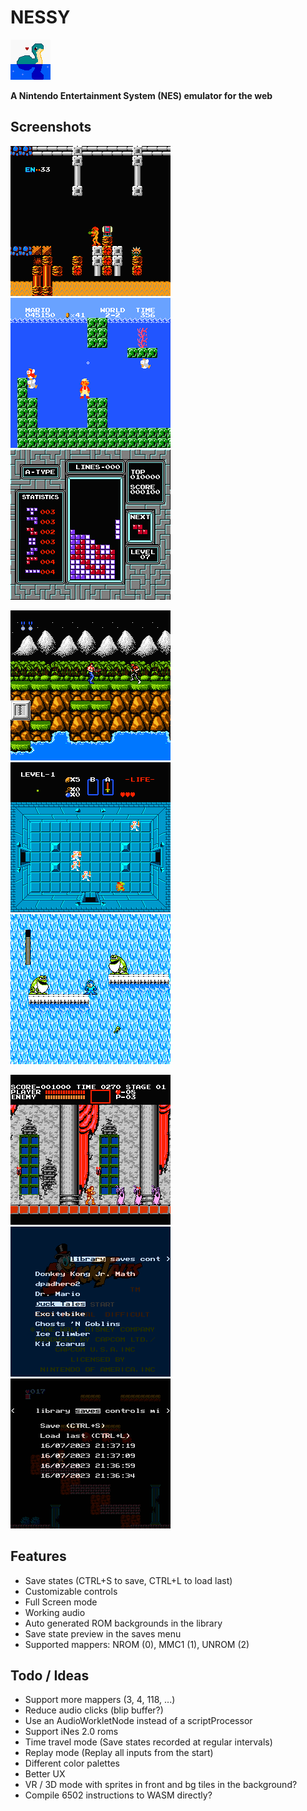 # NESSY

![Logo](resources/logo.png)

**A Nintendo Entertainment System (NES) emulator for the web**

## Screenshots

![Library](resources/metroid.png)
![Library](resources/smb.png)
![Library](resources/tetris.png)

![Library](resources/contra.png)
![Library](resources/zelda.png)
![Library](resources/megaman2.png)

![Library](resources/castlevania.png)
![Library](resources/library.png)
![Library](resources/saves.png)

## Features

- Save states (CTRL+S to save, CTRL+L to load last)
- Customizable controls
- Full Screen mode
- Working audio
- Auto generated ROM backgrounds in the library
- Save state preview in the saves menu
- Supported mappers: NROM (0), MMC1 (1), UNROM (2)

## Todo / Ideas

- Support more mappers (3, 4, 118, ...)
- Reduce audio clicks (blip buffer?)
- Use an AudioWorkletNode instead of a scriptProcessor
- Support iNes 2.0 roms
- Time travel mode (Save states recorded at regular intervals)
- Replay mode (Replay all inputs from the start)
- Different color palettes
- Better UX
- VR / 3D mode with sprites in front and bg tiles in the background?
- Compile 6502 instructions to WASM directly?
